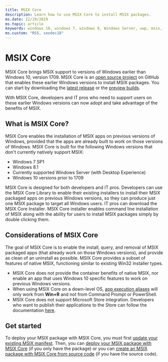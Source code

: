 ```yaml
---
title: MSIX Core
description: Learn how to use MSIX Core to install MSIX packages.
ms.date: 12/19/2019
ms.topic: article
keywords: windows 10, windows 7, windows 8, Windows Server, uwp, msix, msixcore, 1709, 1703, 1607, 1511, 1507
ms.custom: "RS5, seodec18"
---
```


# MSIX Core

MSIX Core brings MSIX support to versions of Windows earlier than Windows 10, version 1709. MSIX Core is an [open source project](https://github.com/Microsoft/msix-packaging/tree/master/MsixCore) on GitHub that enables these earlier Windows versions to install MSIX packages. You can start by downloading the [latest release](https://github.com/microsoft/msix-packaging/releases/tag/MSIX-Core-1.1-release) or the [preview builds](https://github.com/microsoft/msix-packaging/releases/tag/MSIX-Core-preview).

With MSIX Core, developers and IT pros who need to support users on these earlier Windows versions can now adopt and take advantage of the benefits of MSIX.

## What is MSIX Core?

MSIX Core enables the installation of MSIX apps on previous versions of Windows, provided that the apps are already built to work on those versions of Windows. MSIX Core is built for the following Windows versions that don't currently natively support MSIX:

* Windows 7 SP1
* Windows 8.1
* Currently supported Windows Server (with Desktop Experience)
* Windows 10 versions prior to 1709

MSIX Core is designed for both developers and IT pros. Developers can use the MSIX Core Library to enable their existing installers to install their MSIX packaged apps on previous Windows versions, so they can produce just one MSIX package to target all Windows users. IT pros can download the MSIX Core Installer.  MSIX Core installer enables command line installation of MSIX along with the ability for users to install MSIX packages simply by double clicking them.

## Considerations of MSIX Core

The goal of MSIX Core is to enable the install, query, and removal of MSIX packaged apps (that already work on those Windows versions), and provide as clean of an uninstall as possible. MSIX Core provides a subset of features of native MSIX, functioning similar to existing Win32 installer types.

* MSIX Core does not provide the container benefits of native MSIX, nor enable an app that uses Windows 10 specific features to work on previous Windows versions.
* When using MSIX Core on a down-level OS, [app execution aliases](/windows/apps/desktop/modernize/desktop-to-uwp-extensions#start-your-application-by-using-an-alias) will only work from **Win+R** and not from Command Prompt or PowerShell.
* MSIX Core does not support Microsoft Store integration. Developers who want to publish their applications to the Store can follow the documentation [here](/windows/uwp/publish/).

## Get started

To deploy your MSIX package with MSIX Core, you must first [update your existing MSIX manifest](support-msix-core.md). Then, you can [deploy your MSIX package with MSIX Core](deploy-with-msix-core.md) (if you only have the package) or you can [create an MSIX package with MSIX Core from source code](msixcore-clickonce-solution.md) (if you have the source code).
